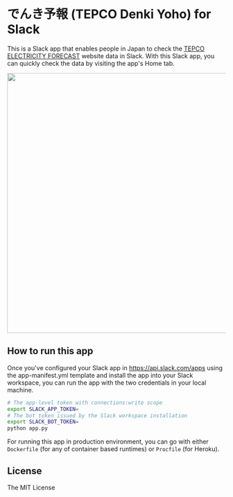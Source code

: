 # でんき予報 (TEPCO Denki Yoho) for Slack

This is a Slack app that enables people in Japan to check the [TEPCO ELECTRICITY FORECAST](https://www.tepco.co.jp/en/forecast/html/index-e.html) website data in Slack. With this Slack app, you can quickly check the data by visiting the app's Home tab.

<img width="600" src="https://user-images.githubusercontent.com/19658/175895759-0d62666f-8523-454d-9717-a0a2ef6c93be.png">

## How to run this app

Once you've configured your Slack app in https://api.slack.com/apps using the app-manifest.yml template and install the app into your Slack workspace, you can run the app with the two credentials in your local machine.

```bash
# The app-level token with connections:write scope
export SLACK_APP_TOKEN=
# The bot token issued by the Slack workspace installation
export SLACK_BOT_TOKEN=
python app.py
```

For running this app in production environment, you can go with either `Dockerfile` (for any of container based runtimes) or `Procfile` (for Heroku).

## License

The MIT License
